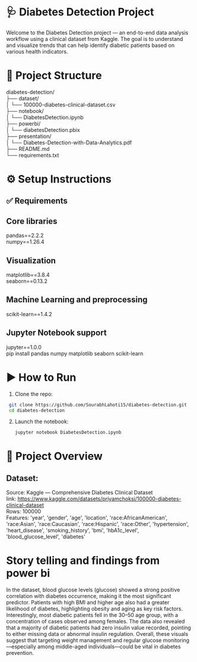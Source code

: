 # 🩺 Diabetes Detection Project
Welcome to the Diabetes Detection project — an end-to-end data analysis workflow using a clinical dataset from Kaggle. The goal is to understand and visualize trends that can help identify diabetic patients based on various health indicators.


# 📁 Project Structure
diabetes-detection/  
├── dataset/  
│   └── 100000-diabetes-clinical-dataset.csv  
├── notebook/  
│   └── DiabetesDetection.ipynb  
├── powerbi/  
│   └── diabetesDetection.pbix  
├── presentation/  
│   └── Diabetes-Detection-with-Data-Analytics.pdf  
├── README.md  
└── requirements.txt  


# ⚙️ Setup Instructions
## ✅ Requirements
## Core libraries
pandas==2.2.2  
numpy==1.26.4  
## Visualization  
matplotlib==3.8.4  
seaborn==0.13.2  
## Machine Learning and preprocessing  
scikit-learn==1.4.2  
## Jupyter Notebook support  
jupyter==1.0.0  
pip install pandas numpy matplotlib seaborn scikit-learn  


# ▶️ How to Run
1. Clone the repo:
 ```bash
  git clone https://github.com/SourabhLahoti15/diabetes-detection.git
  cd diabetes-detection
```
2. Launch the notebook:
   ``` bash
   jupyter notebook DiabetesDetection.ipynb


# 🎯 Project Overview  
## Dataset:  
Source: Kaggle — Comprehensive Diabetes Clinical Dataset  
link: https://www.kaggle.com/datasets/priyamchoksi/100000-diabetes-clinical-dataset  
Rows: 100000  
Features: 'year', 'gender', 'age', 'location', 'race:AfricanAmerican',
       'race:Asian', 'race:Caucasian', 'race:Hispanic', 'race:Other',
       'hypertension', 'heart_disease', 'smoking_history', 'bmi',
       'hbA1c_level', 'blood_glucose_level', 'diabetes'
       
# Story telling and findings from power bi  
In the dataset, blood glucose levels (glucose) showed a strong positive correlation with diabetes occurrence, making it the most significant predictor. Patients with high BMI and higher age also had a greater likelihood of diabetes, highlighting obesity and aging as key risk factors. Interestingly, most diabetic patients fell in the 30–50 age group, with a concentration of cases observed among females. The data also revealed that a majority of diabetic patients had zero insulin value recorded, pointing to either missing data or abnormal insulin regulation. Overall, these visuals suggest that targeting weight management and regular glucose monitoring—especially among middle-aged individuals—could be vital in diabetes prevention.  
